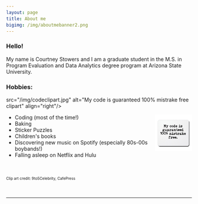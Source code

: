 ```yaml
---
layout: page
title: About me
bigimg: /img/aboutmebanner2.png
---
```

 
### Hello!


My name is Courtney Stowers and I am a graduate student in the M.S. in Program Evaluation and Data Analytics degree program at Arizona State University.

### Hobbies:

src="/img/codeclipart.jpg" alt="My code is guaranteed 100% mistrake free clipart" align="right"/> 

<ul>
<li> Coding (most of the time!) <img style="float: right; margin: 0px 0px 15px 15px;" src="/img/codeclipart.jpg" width="100" /> </li>
<li> Baking </li>
<li> Sticker Puzzles </li>
<li> Children's books </li>
<li> Discovering new music on Spotify (especially 80s-00s boybands!) </li>
<li> Falling asleep on Netflix and Hulu </li>
</ul>


<br>

<font size="1"> Clip art credit: 9to5Celebrity, CafePress </font>

<br>


---

<style>

.formatting h3{
color: #331132;
}

.link { color: #ff5e6c; 
}

.clip  {
float: right;    
margin: 0 0 0 15px;
}

</style>
